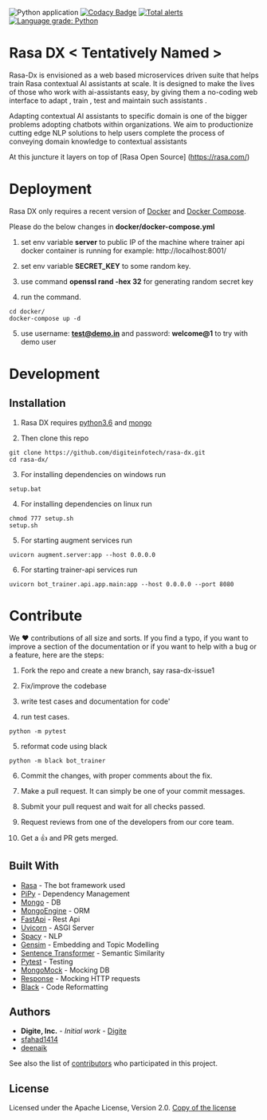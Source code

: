 ![Python application](https://github.com/digiteinfotech/rasa-dx/workflows/Python%20application/badge.svg)
[![Codacy Badge](https://api.codacy.com/project/badge/Grade/036a621f7ae74cecb3db5f01441df65e)](https://app.codacy.com/gh/digiteinfotech/rasa-dx?utm_source=github.com&utm_medium=referral&utm_content=digiteinfotech/rasa-dx&utm_campaign=Badge_Grade_Dashboard)
[![Total alerts](https://img.shields.io/lgtm/alerts/g/digiteinfotech/rasa-dx.svg?logo=lgtm&logoWidth=18)](https://lgtm.com/projects/g/digiteinfotech/rasa-dx/alerts/)
[![Language grade: Python](https://img.shields.io/lgtm/grade/python/g/digiteinfotech/rasa-dx.svg?logo=lgtm&logoWidth=18)](https://lgtm.com/projects/g/digiteinfotech/rasa-dx/context:python)

# Rasa DX < Tentatively Named > 

Rasa-Dx <Tentatively Named > is envisioned as a web based microservices driven suite that helps train Rasa contextual AI assistants at scale. It is designed to make the lives of those who work with ai-assistants easy, by giving them a no-coding web interface to adapt , train , test and maintain such assistants .

Adapting contextual AI assistants to specific domain is one of the bigger problems adopting chatbots within organizations. We aim to productionize cutting edge NLP solutions to help users complete the process of conveying domain knowledge to contextual assistants

At this juncture it layers on top of [Rasa Open Source] (https://rasa.com/)

# Deployment
Rasa DX only requires a recent version of [Docker](https://docs.docker.com/get-docker/) and [Docker Compose](https://docs.docker.com/compose/install/).

Please do the below changes in **docker/docker-compose.yml**

1. set env variable **server** to public IP of the machine where trainer api docker container is running for example: http://localhost:8001/
    
2. set env variable **SECRET_KEY** to some random key.
    
3. use command **openssl rand -hex 32** for generating random secret key

4. run the command.
 
```shell
cd docker/
docker-compose up -d
```

5. use username: **test@demo.in** and password: **welcome@1** to try with demo user


# Development

## Installation

1. Rasa DX requires [python3.6](https://www.python.org/downloads/) and [mongo](https://www.mongodb.com/download-center/community)

2. Then clone this repo

```shell
git clone https://github.com/digiteinfotech/rasa-dx.git
cd rasa-dx/
```

3. For installing dependencies on windows run
```
setup.bat
```

4. For installing dependencies on linux run
```
chmod 777 setup.sh
setup.sh
```

5. For starting augment services run
```
uvicorn augment.server:app --host 0.0.0.0
```

6. For starting trainer-api services run

```
uvicorn bot_trainer.api.app.main:app --host 0.0.0.0 --port 8080
```

# Contribute

We ❤️ contributions of all size and sorts. If you find a typo, if you want to improve a section of the documentation or if you want to help with a bug or a feature, here are the steps:

1. Fork the repo and create a new branch, say rasa-dx-issue1
    
2. Fix/improve the codebase

3. write test cases and documentation for code'

4. run test cases.

```
python -m pytest
```

5. reformat code using black
```
python -m black bot_trainer
```
    
6. Commit the changes, with proper comments about the fix.
    
7. Make a pull request. It can simply be one of your commit messages.
    
8. Submit your pull request and wait for all checks passed.
    
9. Request reviews from one of the developers from our core team.
    
10. Get a 👍 and PR gets merged.


## Built With

* [Rasa](https://rasa.com/docs/) - The bot framework used
* [PiPy](https://pypi.org/) - Dependency Management
* [Mongo](https://www.mongodb.com/) - DB
* [MongoEngine](http://mongoengine.org/) - ORM
* [FastApi](https://github.com/tiangolo/fastapi) - Rest Api
* [Uvicorn](https://www.uvicorn.org/) - ASGI Server
* [Spacy](https://spacy.io/) - NLP
* [Gensim](https://radimrehurek.com/gensim/) - Embedding and Topic Modelling
* [Sentence Transformer](https://github.com/UKPLab/sentence-transformers) - Semantic Similarity
* [Pytest](https://docs.pytest.org/en/latest/) - Testing
* [MongoMock](https://github.com/mongomock/mongomock) - Mocking DB
* [Response](https://github.com/getsentry/responses) - Mocking HTTP requests
* [Black](https://github.com/psf/black) - Code Reformatting


## Authors

* **Digite, Inc.** - *Initial work* - [Digite](https://digite.com)
* [sfahad1414](https://github.com/sfahad1414)
* [deenaik](https://github.com/deenaik)

See also the list of [contributors](https://github.com/digiteinfotech/rasa-dx/graphs/contributors) who participated in this project.

## License
Licensed under the Apache License, Version 2.0. [Copy of the license](LICENSE.txt)

